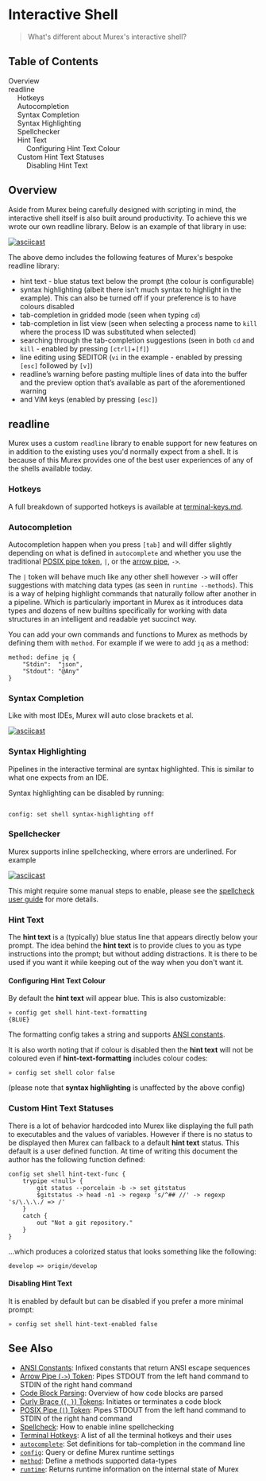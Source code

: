 # Interactive Shell

> What's different about Murex's interactive shell?

<h2>Table of Contents</h2>

<div id="toc">

- [Overview](#overview)
- [readline](#readline)
  - [Hotkeys](#hotkeys)
  - [Autocompletion](#autocompletion)
  - [Syntax Completion](#syntax-completion)
  - [Syntax Highlighting](#syntax-highlighting)
  - [Spellchecker](#spellchecker)
  - [Hint Text](#hint-text)
    - [Configuring Hint Text Colour](#configuring-hint-text-colour)
  - [Custom Hint Text Statuses](#custom-hint-text-statuses)
    - [Disabling Hint Text](#disabling-hint-text)

</div>



## Overview

Aside from Murex being carefully designed with scripting in mind, the
interactive shell itself is also built around productivity. To achieve this
we wrote our own readline library. Below is an example of that library in use:

[![asciicast](https://asciinema.org/a/232714.svg)](https://asciinema.org/a/232714)

The above demo includes the following features of Murex's bespoke readline
library:

- hint text - blue status text below the prompt (the colour is configurable)
- syntax highlighting (albeit there isn’t much syntax to highlight in the
  example). This can also be turned off if your preference is to have colours
  disabled
- tab-completion in gridded mode (seen when typing `cd`)
- tab-completion in list view (seen when selecting a process name to `kill`
  where the process ID was substituted when selected)
- searching through the tab-completion suggestions (seen in both `cd` and
  `kill` - enabled by pressing `[ctrl]`+`[f]`)
- line editing using $EDITOR (`vi` in the example - enabled by pressing `[esc]`
  followed by `[v]`)
- readline’s warning before pasting multiple lines of data into the buffer and
  the preview option that’s available as part of the aforementioned warning
- and VIM keys (enabled by pressing `[esc]`)

## readline

Murex uses a custom `readline` library to enable support for new features on
in addition to the existing uses you'd normally expect from a shell. It is
because of this Murex provides one of the best user experiences of any of the
shells available today.

### Hotkeys

A full breakdown of supported hotkeys is available at [terminal-keys.md](terminal-keys.md).

### Autocompletion

Autocompletion happen when you press `[tab]` and will differ slightly depending
on what is defined in `autocomplete` and whether you use the traditional
[POSIX pipe token](../parser/pipe-posix.md), `|`, or the [arrow pipe](../parser/pipe-arrow.md),
`->`.

The `|` token will behave much like any other shell however `->` will offer
suggestions with matching data types (as seen in `runtime --methods`). This is
a way of helping highlight commands that naturally follow after another in a
pipeline. Which is particularly important in Murex as it introduces data
types and dozens of new builtins specifically for working with data structures
in an intelligent and readable yet succinct way.

You can add your own commands and functions to Murex as methods by defining
them with `method`. For example if we were to add `jq` as a method:

```
method: define jq {
    "Stdin":  "json",
    "Stdout": "@Any"
}
```

### Syntax Completion

Like with most IDEs, Murex will auto close brackets et al.

[![asciicast](https://asciinema.org/a/408029.svg)](https://asciinema.org/a/408029)

### Syntax Highlighting

Pipelines in the interactive terminal are syntax highlighted. This is similar
to what one expects from an IDE.

Syntax highlighting can be disabled by running:

```

config: set shell syntax-highlighting off
```

### Spellchecker

Murex supports inline spellchecking, where errors are underlined. For example

[![asciicast](https://asciinema.org/a/408024.svg)](https://asciinema.org/a/408024)

This might require some manual steps to enable, please see the [spellcheck user guide](spellcheck.md)
for more details.

### Hint Text

The **hint text** is a (typically) blue status line that appears directly below
your prompt. The idea behind the **hint text** is to provide clues to you as
type instructions into the prompt; but without adding distractions. It is there
to be used if you want it while keeping out of the way when you don't want it.

#### Configuring Hint Text Colour

By default the **hint text** will appear blue. This is also customizable:

```
» config get shell hint-text-formatting
{BLUE}
```

The formatting config takes a string and supports [ANSI constants](ansi.md).

It is also worth noting that if colour is disabled then the **hint text** will
not be coloured even if **hint-text-formatting** includes colour codes:

```
» config set shell color false
```

(please note that **syntax highlighting** is unaffected by the above config)

### Custom Hint Text Statuses

There is a lot of behavior hardcoded into Murex like displaying the full path
to executables and the values of variables. However if there is no status to be
displayed then Murex can fallback to a default **hint text** status. This
default is a user defined function. At time of writing this document the author
has the following function defined:

```
config set shell hint-text-func {
    trypipe <!null> {
        git status --porcelain -b -> set gitstatus
        $gitstatus -> head -n1 -> regexp 's/^## //' -> regexp 's/\.\.\./ => /'
    }
    catch {
        out "Not a git repository."
    }
}
```

...which produces a colorized status that looks something like the following:

```
develop => origin/develop
```

#### Disabling Hint Text

It is enabled by default but can be disabled if you prefer a more minimal
prompt:

```
» config set shell hint-text-enabled false
```

## See Also

* [ANSI Constants](../user-guide/ansi.md):
  Infixed constants that return ANSI escape sequences
* [Arrow Pipe (`->`) Token](../parser/pipe-arrow.md):
  Pipes STDOUT from the left hand command to STDIN of the right hand command
* [Code Block Parsing](../user-guide/code-block.md):
  Overview of how code blocks are parsed
* [Curly Brace (`{`, `}`) Tokens](../parser/curly-brace.md):
  Initiates or terminates a code block
* [POSIX Pipe (`|`) Token](../parser/pipe-posix.md):
  Pipes STDOUT from the left hand command to STDIN of the right hand command
* [Spellcheck](../user-guide/spellcheck.md):
  How to enable inline spellchecking
* [Terminal Hotkeys](../user-guide/terminal-keys.md):
  A list of all the terminal hotkeys and their uses
* [`autocomplete`](../commands/autocomplete.md):
  Set definitions for tab-completion in the command line
* [`config`](../commands/config.md):
  Query or define Murex runtime settings
* [`method`](../commands/method.md):
  Define a methods supported data-types
* [`runtime`](../commands/runtime.md):
  Returns runtime information on the internal state of Murex